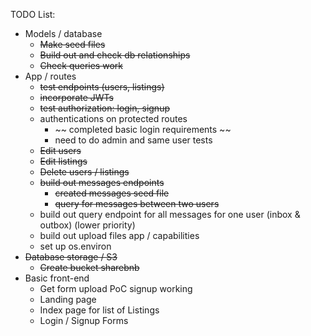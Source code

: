 TODO List:
- Models / database
    - ~~Make seed files~~
    - ~~Build out and check db relationships~~
    - ~~Check queries work~~
- App / routes
    - ~~test endpoints (users, listings)~~
    - ~~incorporate JWTs~~
    - ~~test authorization: login, signup~~
    - authentications on protected routes
        - ~~ completed basic login requirements ~~
        - need to do admin and same user tests
    - ~~Edit users~~
    - ~~Edit listings~~
    - ~~Delete users / listings~~
    - ~~build out messages endpoints~~
        - ~~created messages seed file~~
        - ~~query for messages between two users~~
    - build out query endpoint for all messages for one user (inbox & outbox) (lower priority)
    - build out upload files app / capabilities
    - set up os.environ
- ~~Database storage / S3~~
    - ~~Create bucket sharebnb~~
- Basic front-end
    - Get form upload PoC signup working
    - Landing page
    - Index page for list of Listings
    - Login / Signup Forms
    
